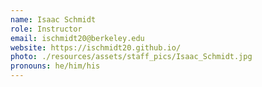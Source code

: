 ```yaml
---
name: Isaac Schmidt
role: Instructor
email: ischmidt20@berkeley.edu
website: https://ischmidt20.github.io/
photo: ./resources/assets/staff_pics/Isaac_Schmidt.jpg
pronouns: he/him/his
---
```

